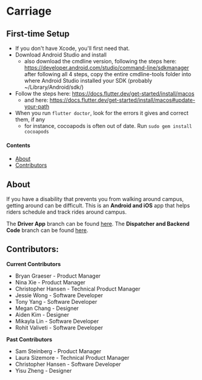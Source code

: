 # Carriage

## First-time Setup

-   If you don't have Xcode, you'll first need that.
-   Download Android Studio and install
    -   also download the cmdline version, following the steps here: https://developer.android.com/studio/command-line/sdkmanager
        after following all 4 steps, copy the entire cmdline-tools folder into where Android Studio installed your SDK (probably ~/Library/Android/sdk/)
-   Follow the steps here: https://docs.flutter.dev/get-started/install/macos
    -   and here: https://docs.flutter.dev/get-started/install/macos#update-your-path
-   When you run `flutter doctor`, look for the errors it gives and correct them, if any
    -   for instance, cocoapods is often out of date. Run `sudo gem install cocoapods`

#### Contents

-   [About](#about)
-   [Contributors](#contributors)

## About

If you have a disability that prevents you from walking around campus, getting around can be difficult. This is an **Android and iOS** app that helps riders schedule and track rides around campus.

The **Driver App** branch can be found [here](https://github.com/cornell-dti/carriage-driver). The **Dispatcher and Backend Code** branch can be found [here](https://github.com/cornell-dti/carriage-web).

## Contributors:

**Current Contributors**

-   Bryan Graeser - Product Manager
-   Nina Xie - Product Manager
-   Christopher Hansen - Technical Product Manager
-   Jessie Wong - Software Developer
-   Tony Yang - Software Developer
-   Megan Chang - Designer
-   Aiden Kim - Designer
-   Mikayla Lin - Software Developer
-   Rohit Valiveti - Software Developer

**Past Contributors**

-   Sam Steinberg - Product Manager
-   Laura Sizemore - Technical Product Manager
-   Christopher Hansen - Software Developer
-   Yisu Zheng - Designer
